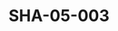 ---
pid: SHA-05-003
title: SHA-05-003
language: ar
collection: شرحبيل احمد
original_label: 
rights: شرحبيل احمد
location_of_original: شرحبيل احمد
photographer_or_studio: 
scanned_from: photograph 10.6 by 16.6
_date: late 1960s
location: امدرمان، اتحاد الفنانين
description: مجموعة فرقة الجاز مع شرحبيل احمد وكمال كيلا
additional_notes: 
permission_display: 'yes'
on_server: 'no'
on_website: 'no'
permalink: /archive/ar/sha-05-003.html
layout: photo-page
---